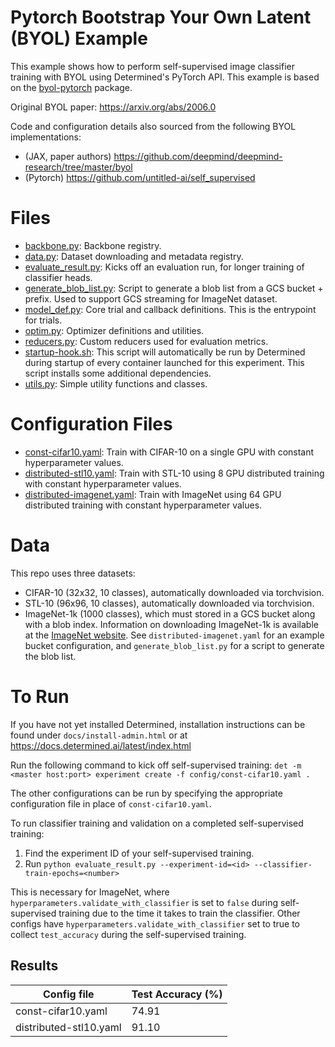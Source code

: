 # Pytorch Bootstrap Your Own Latent (BYOL) Example

This example shows how to perform self-supervised image classifier training with BYOL using
Determined's PyTorch API.  This example is based on the [byol-pytorch](https://github.com/lucidrains/byol-pytorch/tree/master/byol_pytorch) package.

Original BYOL paper: https://arxiv.org/abs/2006.0

Code and configuration details also sourced from the following BYOL implementations:
  - (JAX, paper authors) https://github.com/deepmind/deepmind-research/tree/master/byol
  - (Pytorch) https://github.com/untitled-ai/self_supervised

# Files
* [backbone.py](backbone.py): Backbone registry.
* [data.py](data.py): Dataset downloading and metadata registry.
* [evaluate_result.py](evaluate_result.py): Kicks off an evaluation run, for longer training of classifier heads.
* [generate_blob_list.py](generate_blob_list.py): Script to generate a blob list from a GCS bucket + prefix.  Used to support GCS streaming for ImageNet dataset.
* [model_def.py](model_def.py): Core trial and callback definitions.  This is the entrypoint for trials.
* [optim.py](optim.py): Optimizer definitions and utilities.
* [reducers.py](reducers.py): Custom reducers used for evaluation metrics.
* [startup-hook.sh](startup-hook.sh): This script will automatically be run by Determined during startup of every container launched for this experiment.  This script installs some additional dependencies.
* [utils.py](utils.py): Simple utility functions and classes.

# Configuration Files
* [const-cifar10.yaml](const-cifar10.yaml): Train with CIFAR-10 on a single GPU with constant hyperparameter values.
* [distributed-stl10.yaml](distributed-stl10.yaml): Train with STL-10 using 8 GPU distributed training with constant hyperparameter values.
* [distributed-imagenet.yaml](distributed-imagenet.yaml): Train with ImageNet using 64 GPU distributed training with constant hyperparameter values.

# Data
This repo uses three datasets:
- CIFAR-10 (32x32, 10 classes), automatically downloaded via torchvision.
- STL-10 (96x96, 10 classes), automatically downloaded via torchvision.
- ImageNet-1k (1000 classes), which must stored in a GCS bucket along with a blob index.  Information on downloading ImageNet-1k is available at the [ImageNet website](https://image-net.org/download.php).  See `distributed-imagenet.yaml` for an example bucket configuration, and `generate_blob_list.py` for a script to generate the blob list.

# To Run
If you have not yet installed Determined, installation instructions can be found under `docs/install-admin.html` or at https://docs.determined.ai/latest/index.html

Run the following command to kick off self-supervised training: `det -m <master host:port> experiment create -f config/const-cifar10.yaml .`

The other configurations can be run by specifying the appropriate configuration file in place of `const-cifar10.yaml`.


To run classifier training and validation on a completed self-supervised training:

1. Find the experiment ID of your self-supervised training.
2. Run `python evaluate_result.py --experiment-id=<id> --classifier-train-epochs=<number>`

This is necessary for ImageNet, where `hyperparameters.validate_with_classifier` is set to `false` during self-supervised training due to the time it takes to train the classifier.  Other configs have `hyperparameters.validate_with_classifier` set to true to collect `test_accuracy` during the self-supervised training.


## Results

| Config file | Test Accuracy (%) |
| ----------- | ------------- |
| const-cifar10.yaml | 74.91 |
| distributed-stl10.yaml | 91.10 |
